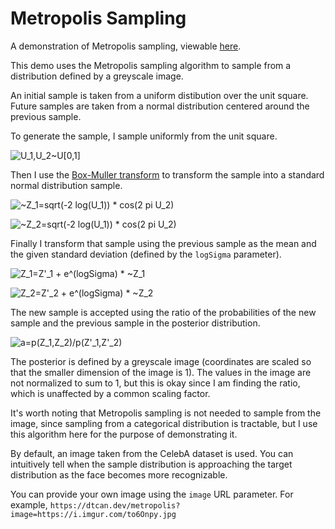 # Metropolis Sampling
A demonstration of Metropolis sampling, viewable [here](https://dtcan.dev/metropolis).

This demo uses the Metropolis sampling algorithm to sample from a distribution defined by a greyscale image.

An initial sample is taken from a uniform distibution over the unit square. Future samples are taken from a normal distribution centered around the previous sample.

To generate the sample, I sample uniformly from the unit square.

![U_1,U_2~U[0,1]](https://latex.codecogs.com/png.latex?U_1,U_2\sim%20U[0,1])

Then I use the [Box-Muller transform](https://en.wikipedia.org/wiki/Box%E2%80%93Muller_transform) to transform the sample into a standard normal distribution sample.

![~Z_1=sqrt(-2 log(U_1)) * cos(2 pi U_2)](https://latex.codecogs.com/png.latex?\tilde{Z}_1=\sqrt{-2\log%20U_1}\cos(2\pi%20U_2))

![~Z_2=sqrt(-2 log(U_1)) * cos(2 pi U_2)](https://latex.codecogs.com/png.latex?\tilde{Z}_2=\sqrt{-2\log%20U_1}\sin(2\pi%20U_2))

Finally I transform that sample using the previous sample as the mean and the given standard deviation (defined by the `logSigma` parameter).

![Z_1=Z'_1 + e^(logSigma) * ~Z_1](https://latex.codecogs.com/png.latex?Z_1=Z'_1+e^{\log\sigma}\tilde{Z}_1)

![Z_2=Z'_2 + e^(logSigma) * ~Z_2](https://latex.codecogs.com/png.latex?Z_2=Z'_2+e^{\log\sigma}\tilde{Z}_2)

The new sample is accepted using the ratio of the probabilities of the new sample and the previous sample in the posterior distribution.

![a=p(Z_1,Z_2)/p(Z'_1,Z'_2)](https://latex.codecogs.com/png.latex?a=\frac{p(Z_1,Z_2)}{p(Z'_1,Z'_2)})

The posterior is defined by a greyscale image (coordinates are scaled so that the smaller dimension of the image is 1). The values in the image are not normalized to sum to 1, but this is okay since I am finding the ratio, which is unaffected by a common scaling factor.

It's worth noting that Metropolis sampling is not needed to sample from the image, since sampling from a categorical distribution is tractable, but I use this algorithm here for the purpose of demonstrating it.

By default, an image taken from the CelebA dataset is used. You can intuitively tell when the sample distribution is approaching the target distribution as the face becomes more recognizable.

You can provide your own image using the `image` URL parameter. For example, `https://dtcan.dev/metropolis?image=https://i.imgur.com/to6Onpy.jpg`
